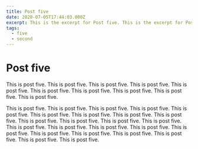```yaml
---
title: Post five
date: 2020-07-05T17:44:03.000Z
excerpt: This is the excerpt for Post five. This is the excerpt for Post five. 
tags:
  - five
  - second
---
```


# Post five

This is post five. This is post five. This is post five. This is post five. This is post five. This is post five. This is post five. This is post five. This is post five. This is post five.

This is post five. This is post five. This is post five. This is post five. This is post five. This is post five. This is post five. This is post five. This is post five. This is post five. This is post five. This is post five. This is post five. This is post five. This is post five. This is post five. This is post five. This is post five. This is post five. This is post five. This is post five. This is post five. This is post five. This is post five.